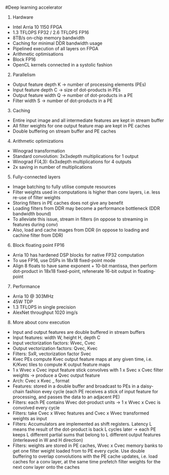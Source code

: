 #Deep learning accelerator

1. Hardware
- Intel Arria 10 1150 FPGA
- 1.3 TFLOPS FP32 / 2.6 TFLOPS FP16
- 8TB/s on-chip memory bandwidth
- Caching for minimal DDR bandwidth usage
- Pipelined execution of all layers on FPGA
- Arithmetic optimisations
- Block FP16
- OpenCL kernels connected in a systolic fashion

2. Parallelism
- Output feature depth K -> number of processing elements (PEs)
- Input feature depth C -> size of dot-products in PEs
- Output feature width Q -> number of dot-products in a PE
- Filter width S -> number of dot-products in a PE

3. Caching
- Entire input image and all intermediate features are kept in stream buffer
- All filter weights for one output feature map are kept in PE caches
- Double buffering on stream buffer and PE caches

4. Arithmetic optimizations
- Winograd transformation
- Standard convolution: 3x3xdepth multiplications for 1 output
- Winograd F(4,3): 6x3xdepth multiplications for 4 outputs
- 2x saving in number of multiplications

5. Fully-connected layers
- Image batching to fully utilise compute resources
- Filter weights used in computations is higher than conv layers, i.e. less re-use of filter weights
- Storing filters in PE caches does not give any benefit
- Loading filters from DDR may become a performance bottleneck (DDR bandwidth bound)
- To alleviate this issue, stream in filters (in oppose to streaming in features during conv)
- Also, load and cache images from DDR (in oppose to loading and cachine filter from DDR)

6. Block floating point FP16
- Arria 10 has hardened DSP blocks for native FP32 computation
- To use FP16, use DSPs in 18x18 fixed-point mode
- Align 8 floats to have same exponent + 10-bit mantissa, then perform dot-product in 18x18 fixed-point, refenerate 16-bit output in floating-point

7. Performance
- Arria 10 @ 303MHz
- 45W TDP
- 1.3 TFLOPS in single precision
- AlexNet throughput 1020 img/s

8. More about conv execution
- Input and output features are double buffered in stream buffers
- Input features: width W, height H, depth C
- Input vectorization factors: Wvec, Cvec
- Output vectorization factors: Qvec, Kvec
- Filters: SxR, vectorization factor Svec
- Kvec PEs compute Kvec output feature maps at any given time, i.e. K/Kvec tiles to compute K output feature maps
- 1 x Wvec x Cvec input feature stick convolves with 1 x Svec x Cvec filter weights -> produce a Qvec output feature
- Arch: Cvec x Kvec _ format
- Features: stored in a double buffer and broadcast to PEs in a daisy-chain fashion evey cycle (each PE receives a stick of input feature for processing, and passes the data to an adjacent PE)
- Filters: each PE contains Wvec dot-product units -> 1 x Wvec x Cvec is convolved every cycle
- Filters: take Cvec x Wvec features and Cvec x Wvec transformed weights as input
- Filters: Accumulators are implemented as shift registers. Latency L means the result of the dot-product is back L cycles later -> each PE keeps L different partial sums that belong to L different output features (interleaved in W and H direction)
- Filters: weights are stored in PE caches, Wvec x Cvec memory banks to get one filter weight loaded from to PE every cycle. Use double buffering to overlap convolutions with the PE cache updates, i.e. load caches for a conv layer, at the same time prefetch filter weights for the next conv layer onto the caches
